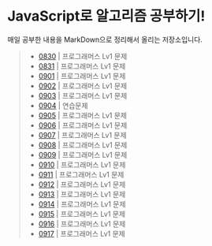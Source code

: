 # JavaScript로 알고리즘 공부하기!  
매일 공부한 내용을 MarkDown으로 정리해서 올리는 저장소입니다.

> - [0830](./README/0830.md) | 프로그래머스 Lv1 문제
> - [0831](./README/0831.md) | 프로그래머스 Lv1 문제
> - [0901](./README/0901.md) | 프로그래머스 Lv1 문제
> - [0902](./README/0902.md) | 프로그래머스 Lv1 문제
> - [0903](./README/0903.md) | 프로그래머스 Lv1 문제
> - [0904](./README/0904.md) | 연습문제
> - [0905](./README/0905.md) | 프로그래머스 Lv1 문제
> - [0906](./README/0906.md) | 프로그래머스 Lv1 문제
> - [0907](./README/0907.md) | 프로그래머스 Lv1 문제
> - [0908](./README/0908.md) | 프로그래머스 Lv1 문제
> - [0909](./README/0909.md) | 프로그래머스 Lv1 문제
> - [0910](./README/0910.md) | 프로그래머스 Lv1 문제
> - [0911](./README/0911.md) | 프로그래머스 Lv1 문제
> - [0912](./README/0912.md) | 프로그래머스 Lv1 문제
> - [0913](./README/0913.md) | 프로그래머스 Lv1 문제
> - [0914](./README/0914.md) | 프로그래머스 Lv1 문제
> - [0915](./README/0915.md) | 프로그래머스 Lv1 문제
> - [0916](./README/0916.md) | 프로그래머스 Lv1 문제
> - [0917](./README/0917.md) | 프로그래머스 Lv1 문제